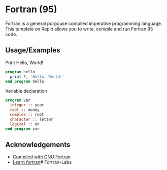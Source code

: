 
# Fortran (95)

Fortran is a general purpouse compiled imperative programming language. This template on Replit allows you to write, compile and run Fortran 95 code.


## Usage/Examples

Print Hello, World!
```fortran
program hello
  print *, 'Hello, World!'
end program hello
```
Variable declaration
```fortran
program var
  integer :: year
  real :: money
  complex :: root
  character :: letter
  logical :: on
end program var
```

## Acknowledgements

 - [Compiled with GNU Fortran](https://gcc.gnu.org/fortran/)
 - [Learn fortran](https://fortran-lang.org/learn/)# Fortran-Labs
